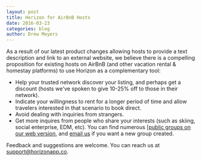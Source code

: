 ```yaml
---
layout: post
title: Horizon for AirBnB Hosts
date: 2016-03-23
categories: blog
author: Drew Meyers
---
```

As a result of our latest product changes allowing hosts to provide a text description and link to an external website, we believe there is a compelling proposition for existing hosts on AirBnB (and other vacation rental & homestay platforms) to use Horizon as a complementary tool:

<ul>
	<li>Help your trusted network discover your listing, and perhaps get a discount (hosts we've spoken to give 10-25% off to those in their network).</li>
	<li>Indicate your willingness to rent for a longer period of time and allow travelers interested in that scenario to book direct.</li>
	<li>Avoid dealing with inquiries from strangers.</li>
	<li>Get more inquires from people who share your interests (such as skiing, social enterprise, EDM, etc). You can find numerous [<a href="http://api.horizonapp.co/groups/">public groups on our web version</a>, and <a href="mailto:info@horizonapp.co">email us</a> if you want a new group created.</li>
</ul>

Feedback and suggestions are welcome. You can reach us at [support@horizonapp.co](mailto:support@horizonapp.co).